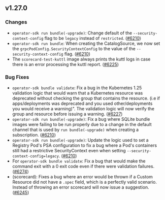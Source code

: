## v1.27.0

### Changes

- `operator-sdk run bundle(-upgrade)`: Change default of the `--security-context-config` flag to be `legacy` instead of `restricted`. ([#6210](https://github.com/operator-framework/operator-sdk/pull/6210))
- `operator-sdk run bundle`: When creating the CatalogSource, we now set the `grpcPodConfig.SecurityContextConfig` to the value of the  `--security-context-config` flag. ([#6210](https://github.com/operator-framework/operator-sdk/pull/6210))
- The `scorecard-test-kuttl` image always prints the kuttl logs in case there is an error processing the kuttl report. ([#6225](https://github.com/operator-framework/operator-sdk/pull/6225))

### Bug Fixes

- `operator-sdk bundle validate`: Fix a bug in the Kubernetes 1.25 validation logic that would warn that a Kubernetes resource was deprecated without checking the group that contains the resource.  (i.e if apps/deployments was deprecated and you used other/deployments you would receive a warning)". The validation logic will now verify the group and resource before issuing a warning. ([#6227](https://github.com/operator-framework/operator-sdk/pull/6227))
- `operator-sdk run bundle(-upgrade)`: Fix a bug where SQLite bundle images were failing to be run properly due to a change in the default channel that is used by `run bundle(-upgrade)` when creating a subscription. ([#6210](https://github.com/operator-framework/operator-sdk/pull/6210))
- `operator-sdk run bundle(-upgrade)`: Update the logic used to set a Registry Pod's PSA configuration to fix a bug where a Pod's containers still had a restrictive SecurityContext even when setting `--security-context-config=legacy`. ([#6210](https://github.com/operator-framework/operator-sdk/pull/6210))
- For `operator-sdk bundle validate`: Fix a bug that would make the command exit with a 0 exit code even if there were validation failures. ([#6274](https://github.com/operator-framework/operator-sdk/pull/6274))
- (scorecard): Fixes a bug where an error would be thrown if a Custom Resource did not have a `.spec` field, which is a perfectly valid scenario.  Instead of throwing an error scorecard will now issue a suggestion. ([#6245](https://github.com/operator-framework/operator-sdk/pull/6245))

